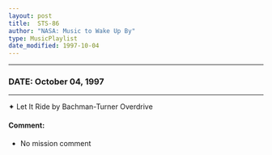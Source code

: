 ```yaml
---
layout: post
title:  STS-86
author: "NASA: Music to Wake Up By"
type: MusicPlaylist
date_modified: 1997-10-04
---
```


----
### DATE: October 04, 1997
----
✦ Let It Ride by Bachman-Turner Overdrive

#### Comment:
* No mission comment
